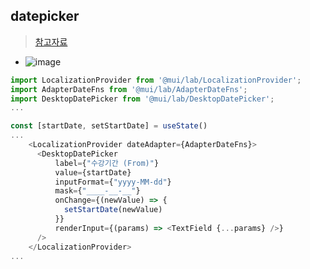 ## datepicker 
> [참고자료](https://blog.naver.com/PostView.naver?blogId=varkiry05&logNo=222521615050)
- ![image](https://github.com/hyunolike/info-docs/assets/61215550/226883e3-e405-4241-b9d5-a6c23a88be1e)



```js
import LocalizationProvider from '@mui/lab/LocalizationProvider';
import AdapterDateFns from '@mui/lab/AdapterDateFns';
import DesktopDatePicker from '@mui/lab/DesktopDatePicker';
...

const [startDate, setStartDate] = useState()
...
	<LocalizationProvider dateAdapter={AdapterDateFns}>
	  <DesktopDatePicker
	      label={"수강기간 (From)"}
	      value={startDate}
          inputFormat={"yyyy-MM-dd"}
          mask={"____-__-__"}
	      onChange={(newValue) => {
            setStartDate(newValue)
	      }}
	      renderInput={(params) => <TextField {...params} />}
	  />
	</LocalizationProvider>
...
```
